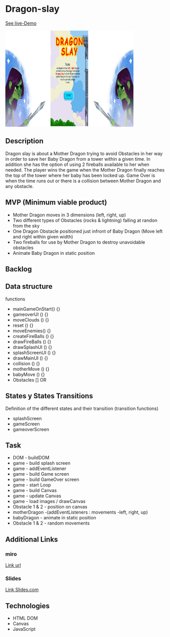 # Dragon-slay

[See live-Demo](https://cleverttech.github.io/Dragon-slay/)

<img src="https://github.com/Cleverttech/Dragon-slay/blob/main/dragon-demo.PNG" alt="demo-Image" margin="auto 0px" width="400" height="300"/>

## Description

Dragon slay is about a Mother Dragon trying to avoid Obstacles in her way in order to save her Baby Dragon from a tower within a given time. In addition she has the option of using 2 fireballs available to her when needed. The player wins the game when the Mother Dragon finally reaches the top of the tower where her baby has been locked up. Game Over is when the time runs out or there is a collision between Mother Dragon and any obstacle.

## MVP (Minimum viable product)

- Mother Dragon moves in 3 dimensions (left, right, up)
- Two different types of Obstacles (rocks & lightning) falling at randon from the sky
- One Dragon Obstacle positioned just infront of Baby Dragon (Move left and right within given width)
- Two fireballs for use by Mother Dragon to destroy unavoidable obstacles
- Animate Baby Dragon in static position

## Backlog

## Data structure

functions

- mainGameOnStart() {}
- gameoverUI () {}
- moveClouds () {}
- reset () {}
- moveEnemies() {}
- createFireBalls () {}
- drawFireBalls () {}
- drawSplashUI () {}
- splashScreenUI () {}
- drawMainUI () {}
- collision () {}
- motherMove () {}
- babyMove () {}
- Obstacles [] OR

## States y States Transitions

Definition of the different states and their transition (transition functions)

- splashScreen
- gameScreen
- gameoverScreen

## Task

- DOM - buildDOM
- game - build splash screen
- game - addEventListener
- game - build Game screen
- game - build GameOver screen
- game - start Loop
- game - build Canvas
- game - update Canvas
- game - load images / drawCanvas
- Obstacle 1 & 2 - position on canvas
- motherDragon -(addEventListeners : movements -left, right, up)
- babyDragon - animate in static position
- Obstacle 1 & 2 - random movements

## Additional Links

### miro

[Link url](https://miro.com/app/board/o9J_lMeHRrU=/)

### Slides

[Link Slides.com](http://slides.com)

## Technologies

- HTML DOM
- Canvas
- JavaScript
